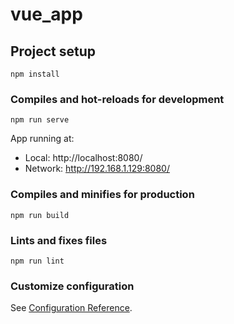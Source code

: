# vue_app

## Project setup
```
npm install
```

### Compiles and hot-reloads for development
```
npm run serve
```

App running at:
  - Local:   http://localhost:8080/ 
  - Network: http://192.168.1.129:8080/

### Compiles and minifies for production
```
npm run build
```

### Lints and fixes files
```
npm run lint
```

### Customize configuration
See [Configuration Reference](https://cli.vuejs.org/config/).
